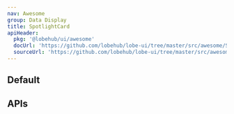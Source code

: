 ```yaml
---
nav: Awesome
group: Data Display
title: SpotlightCard
apiHeader:
  pkg: '@lobehub/ui/awesome'
  docUrl: 'https://github.com/lobehub/lobe-ui/tree/master/src/awesome/SpotlightCard/index.md'
  sourceUrl: 'https://github.com/lobehub/lobe-ui/tree/master/src/awesome/SpotlightCard/index.tsx'
---
```


## Default

<code src="./demos/index.tsx"></code>

## APIs
